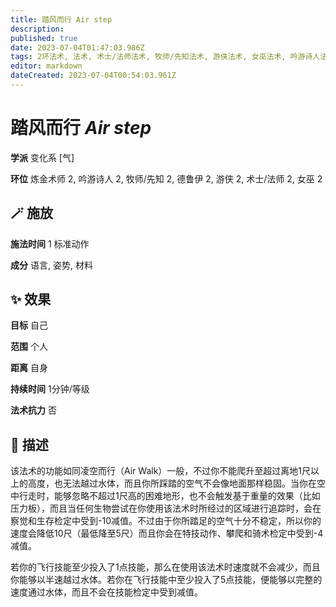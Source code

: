 ```yaml
---
title: 踏风而行 Air step
description: 
published: true
date: 2023-07-04T01:47:03.986Z
tags: 2环法术, 法术, 术士/法师法术, 牧师/先知法术, 游侠法术, 女巫法术, 吟游诗人法术, 德鲁伊法术, 变化系, 炼金术师法术, 气
editor: markdown
dateCreated: 2023-07-04T00:54:03.961Z
---
```


# **踏风而行** *Air step*

**学派** 变化系 \[气\] 

**环位** 炼金术师 2, 吟游诗人 2, 牧师/先知 2, 德鲁伊 2, 游侠 2, 术士/法师 2, 女巫 2

## 🪄 施放

**施法时间** 1 标准动作

**成分** 语言, 姿势, 材料

## ✨ 效果 

**目标** 自己 

**范围** 个人

**距离** 自身  

**持续时间** 1分钟/等级 

**法术抗力** 否

## 📖 描述

该法术的功能如同凌空而行（Air Walk）一般，不过你不能爬升至超过离地1尺以上的高度，也无法越过水体，而且你所踩踏的空气不会像地面那样稳固。当你在空中行走时，能够忽略不超过1尺高的困难地形，也不会触发基于重量的效果（比如压力板），而且当任何生物尝试在你使用该法术时所经过的区域进行追踪时，会在察觉和生存检定中受到-10减值。不过由于你所踏足的空气十分不稳定，所以你的速度会降低10尺（最低降至5尺）而且你会在特技动作、攀爬和骑术检定中受到-4减值。

若你的飞行技能至少投入了1点技能，那么在使用该法术时速度就不会减少，而且你能够以半速越过水体。若你在飞行技能中至少投入了5点技能，便能够以完整的速度通过水体，而且不会在技能检定中受到减值。
    